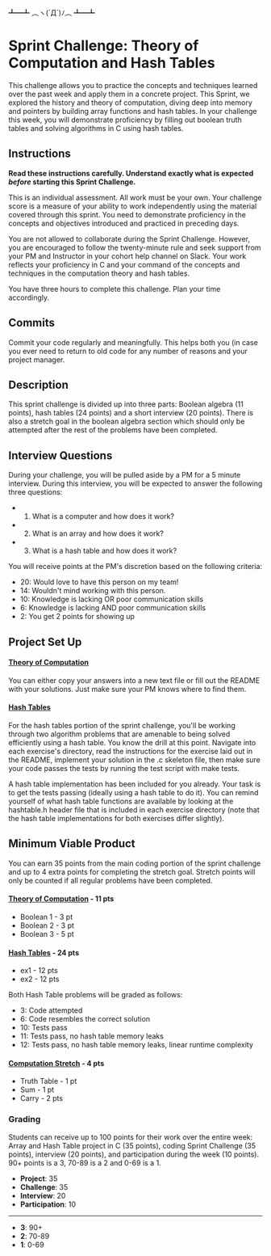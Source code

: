 ┻━┻ ︵ヽ(`Д´)ﾉ︵ ┻━┻
# Sprint Challenge: Theory of Computation and Hash Tables

This challenge allows you to practice the concepts and techniques learned over the past week and apply them in a concrete project. This Sprint, we explored the history and theory of computation, diving deep into memory and pointers by building array functions and hash tables. In your challenge this week, you will demonstrate proficiency by filling out boolean truth tables and solving algorithms in C using hash tables.

## Instructions

**Read these instructions carefully. Understand exactly what is expected _before_ starting this Sprint Challenge.**

This is an individual assessment. All work must be your own. Your challenge score is a measure of your ability to work independently using the material covered through this sprint. You need to demonstrate proficiency in the concepts and objectives introduced and practiced in preceding days.

You are not allowed to collaborate during the Sprint Challenge. However, you are encouraged to follow the twenty-minute rule and seek support from your PM and Instructor in your cohort help channel on Slack. Your work reflects your proficiency in C and your command of the concepts and techniques in the computation theory and hash tables.

You have three hours to complete this challenge. Plan your time accordingly.

## Commits

Commit your code regularly and meaningfully. This helps both you (in case you ever need to return to old code for any number of reasons and your project manager.

## Description

This sprint challenge is divided up into three parts: Boolean algebra (11 points), hash tables (24 points) and a short interview (20 points). There is also a stretch goal in the boolean algebra section which should only be attempted after the rest of the problems have been completed.

## Interview Questions

During your challenge, you will be pulled aside by a PM for a 5 minute interview. During this interview, you will be expected to answer the following three questions:

  * 1. What is a computer and how does it work?
  * 2. What is an array and how does it work?
  * 3. What is a hash table and how does it work?

You will receive points at the PM's discretion based on the following criteria:

  * 20: Would love to have this person on my team!
  * 14: Wouldn't mind working with this person.
  * 10: Knowledge is lacking OR poor communication skills
  *  6: Knowledge is lacking AND poor communication skills
  *  2: You get 2 points for showing up



## Project Set Up

#### [Theory of Computation](https://github.com/LambdaSchool/Sprint-Challenge--Hash-Theory/tree/master/theory)

You can either copy your answers into a new text file or fill out the README with your solutions. Just make sure your PM knows where to find them.

#### [Hash Tables](https://github.com/LambdaSchool/Sprint-Challenge--Hash-Theory/tree/master/hash-tables)

For the hash tables portion of the sprint challenge, you'll be working through two algorithm problems that are amenable to being solved efficiently using a hash table. You know the drill at this point. Navigate into each exercise's directory, read the instructions for the exercise laid out in the README, implement your solution in the .c skeleton file, then make sure your code passes the tests by running the test script with make tests.

A hash table implementation has been included for you already. Your task is to get the tests passing (ideally using a hash table to do it). You can remind yourself of what hash table functions are available by looking at the hashtable.h header file that is included in each exercise directory (note that the hash table implementations for both exercises differ slightly).

## Minimum Viable Product

You can earn 35 points from the main coding portion of the sprint challenge and up to 4 extra points for completing the stretch goal. Stretch points will only be counted if all regular problems have been completed.

#### [Theory of Computation](https://github.com/LambdaSchool/Sprint-Challenge--Hash-Theory/tree/master/theory) - 11 pts
  * Boolean 1 - 3 pt
  * Boolean 2 - 3 pt
  * Boolean 3 - 5 pt

#### [Hash Tables](https://github.com/LambdaSchool/Sprint-Challenge--Hash-Theory/tree/master/hash-tables) - 24 pts
  * ex1 - 12 pts
  * ex2 - 12 pts

Both Hash Table problems will be graded as follows:
  *  3: Code attempted
  *  6: Code resembles the correct solution
  * 10: Tests pass
  * 11: Tests pass, no hash table memory leaks
  * 12: Tests pass, no hash table memory leaks, linear runtime complexity  


#### [Computation Stretch](https://github.com/LambdaSchool/Sprint-Challenge--Hash-Theory/tree/master/theory) - 4 pts
  * Truth Table - 1 pt
  * Sum - 1 pt
  * Carry - 2 pts



### Grading

Students can receive up to 100 points for their work over the entire week: Array and Hash Table project in C (35 points), coding Sprint Challenge (35 points), interview (20 points), and participation during the week (10 points). 90+ points is a 3, 70-89 is a 2 and 0-69 is a 1.

  * __Project__: 35
  * __Challenge__: 35
  * __Interview__: 20
  * __Participation__: 10
----------
  * __3__: 90+
  * __2__: 70-89
  * __1__: 0-69
